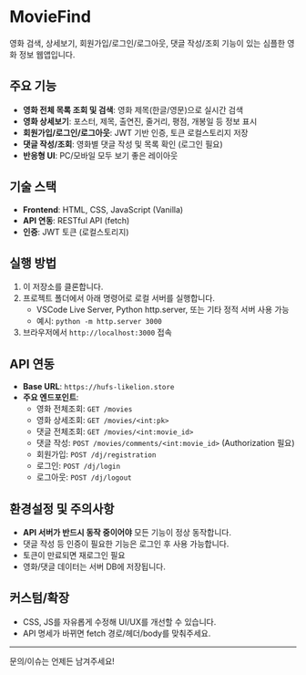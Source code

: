 # MovieFind

영화 검색, 상세보기, 회원가입/로그인/로그아웃, 댓글 작성/조회 기능이 있는 심플한 영화 정보 웹앱입니다.

## 주요 기능

-   **영화 전체 목록 조회 및 검색**: 영화 제목(한글/영문)으로 실시간 검색
-   **영화 상세보기**: 포스터, 제목, 출연진, 줄거리, 평점, 개봉일 등 정보 표시
-   **회원가입/로그인/로그아웃**: JWT 기반 인증, 토큰 로컬스토리지 저장
-   **댓글 작성/조회**: 영화별 댓글 작성 및 목록 확인 (로그인 필요)
-   **반응형 UI**: PC/모바일 모두 보기 좋은 레이아웃

## 기술 스택

-   **Frontend**: HTML, CSS, JavaScript (Vanilla)
-   **API 연동**: RESTful API (fetch)
-   **인증**: JWT 토큰 (로컬스토리지)

## 실행 방법

1. 이 저장소를 클론합니다.
2. 프로젝트 폴더에서 아래 명령어로 로컬 서버를 실행합니다.
    - VSCode Live Server, Python http.server, 또는 기타 정적 서버 사용 가능
    - 예시: `python -m http.server 3000`
3. 브라우저에서 `http://localhost:3000` 접속

## API 연동

-   **Base URL**: `https://hufs-likelion.store`
-   **주요 엔드포인트**:
    -   영화 전체조회: `GET /movies`
    -   영화 상세조회: `GET /movies/<int:pk>`
    -   댓글 전체조회: `GET /movies/<int:movie_id>`
    -   댓글 작성: `POST /movies/comments/<int:movie_id>` (Authorization 필요)
    -   회원가입: `POST /dj/registration`
    -   로그인: `POST /dj/login`
    -   로그아웃: `POST /dj/logout`

## 환경설정 및 주의사항

-   **API 서버가 반드시 동작 중이어야** 모든 기능이 정상 동작합니다.
-   댓글 작성 등 인증이 필요한 기능은 로그인 후 사용 가능합니다.
-   토큰이 만료되면 재로그인 필요
-   영화/댓글 데이터는 서버 DB에 저장됩니다.

## 커스텀/확장

-   CSS, JS를 자유롭게 수정해 UI/UX를 개선할 수 있습니다.
-   API 명세가 바뀌면 fetch 경로/헤더/body를 맞춰주세요.

---

문의/이슈는 언제든 남겨주세요!
